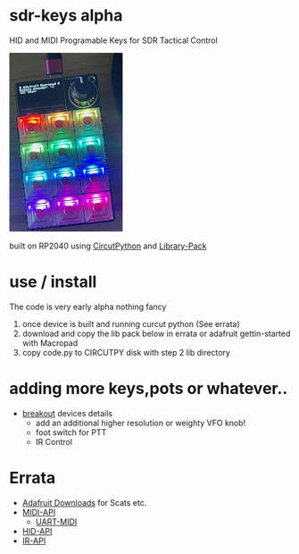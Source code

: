 # sdr-keys alpha
 HID and MIDI Programable Keys for SDR Tactical Control

 ![img](/img/adakbd.jpeg)
 
 built on RP2040 using [CircutPython](https://learn.adafruit.com/adafruit-macropad-rp2040) and [Library-Pack](https://learn.adafruit.com/adafruit-macropad-rp2040/macropad-circuitpython-library)

 # use / install
The code is very early alpha nothing fancy

 1) once device is built and running curcut python (See errata)
 2) download and copy the lib pack below in errata or adafruit gettin-started with Macropad
 3) copy code.py to CIRCUTPY disk with step 2 lib directory

# adding more keys,pots or whatever..
- [breakout](https://learn.adafruit.com/adafruit-macropad-rp2040/attaching-external-hardware) devices details
  - add an additional higher resolution or weighty VFO knob! 
  - foot switch for PTT
  - IR Control

# Errata
 - [Adafruit Downloads](https://learn.adafruit.com/adafruit-macropad-rp2040/downloads) for Scats etc.
 - [MIDI-API](https://docs.circuitpython.org/projects/midi/en/latest/)
    - [UART-MIDI](https://projectgus.github.io/hairless-midiserial/)
 - [HID-API](https://docs.circuitpython.org/projects/macropad/en/latest/api.html)
 - [IR-API](https://learn.adafruit.com/ir-sensor/circuitpython)